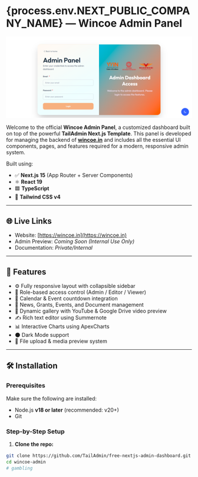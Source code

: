 # {process.env.NEXT_PUBLIC_COMPANY_NAME} — Wincoe Admin Panel

![Wincoe Admin - Dashboard Preview](./banner.png)

Welcome to the official **Wincoe Admin Panel**, a customized dashboard built on top of the powerful **TailAdmin Next.js Template**. This panel is developed for managing the backend of **[wincoe.in](https://wincoe.in)** and includes all the essential UI components, pages, and features required for a modern, responsive admin system.

Built using:
- ✅ **Next.js 15** (App Router + Server Components)
- ⚛️ **React 19**
- 🟦 **TypeScript**
- 🎨 **Tailwind CSS v4**

---

## 🌐 Live Links

- Website: [https://wincoe.in](https://wincoe.in)
- Admin Preview: _Coming Soon (Internal Use Only)_
- Documentation: _Private/Internal_

---

## 🚀 Features

- ⚙️ Fully responsive layout with collapsible sidebar
- 🔐 Role-based access control (Admin / Editor / Viewer)
- 📆 Calendar & Event countdown integration
- 📰 News, Grants, Events, and Document management
- 📸 Dynamic gallery with YouTube & Google Drive video preview
- ✍️ Rich text editor using Summernote
- 📊 Interactive Charts using ApexCharts
- 🌑 Dark Mode support
- 📁 File upload & media preview system

---

## 🛠️ Installation

### Prerequisites

Make sure the following are installed:

- Node.js **v18 or later** (recommended: v20+)
- Git

### Step-by-Step Setup

1. **Clone the repo:**

```bash
git clone https://github.com/TailAdmin/free-nextjs-admin-dashboard.git wincoe-admin
cd wincoe-admin
#   g a m b l i n g 
 
 